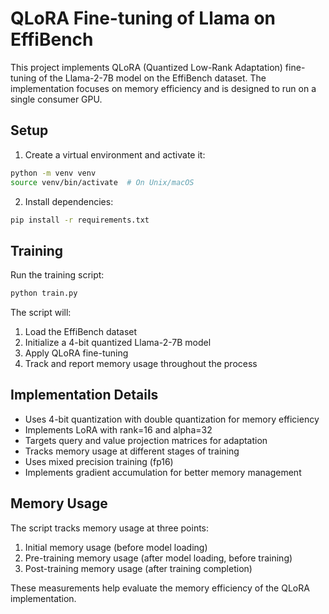 # QLoRA Fine-tuning of Llama on EffiBench

This project implements QLoRA (Quantized Low-Rank Adaptation) fine-tuning of the Llama-2-7B model on the EffiBench dataset. The implementation focuses on memory efficiency and is designed to run on a single consumer GPU.

## Setup

1. Create a virtual environment and activate it:
```bash
python -m venv venv
source venv/bin/activate  # On Unix/macOS
```

2. Install dependencies:
```bash
pip install -r requirements.txt
```

## Training

Run the training script:
```bash
python train.py
```

The script will:
1. Load the EffiBench dataset
2. Initialize a 4-bit quantized Llama-2-7B model
3. Apply QLoRA fine-tuning
4. Track and report memory usage throughout the process

## Implementation Details

- Uses 4-bit quantization with double quantization for memory efficiency
- Implements LoRA with rank=16 and alpha=32
- Targets query and value projection matrices for adaptation
- Tracks memory usage at different stages of training
- Uses mixed precision training (fp16)
- Implements gradient accumulation for better memory management

## Memory Usage

The script tracks memory usage at three points:
1. Initial memory usage (before model loading)
2. Pre-training memory usage (after model loading, before training)
3. Post-training memory usage (after training completion)

These measurements help evaluate the memory efficiency of the QLoRA implementation.
